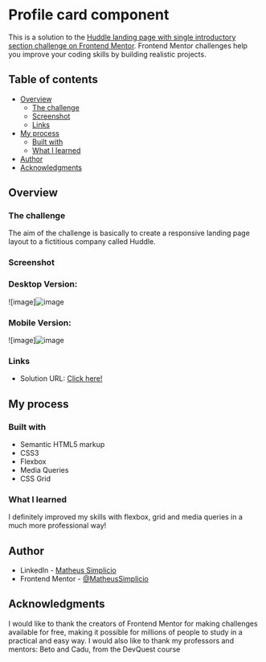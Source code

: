 # Profile card component

This is a solution to the [Huddle landing page with single introductory section challenge on Frontend Mentor](https://www.frontendmentor.io/challenges/huddle-landing-page-with-a-single-introductory-section-B_2Wvxgi0). Frontend Mentor challenges help you improve your coding skills by building realistic projects. 

## Table of contents

- [Overview](#overview)
  - [The challenge](#the-challenge)
  - [Screenshot](#screenshot)
  - [Links](#links)
- [My process](#my-process)
  - [Built with](#built-with)
  - [What I learned](#what-i-learned)
- [Author](#author)
- [Acknowledgments](#acknowledgments)

## Overview

### The challenge
The aim of the challenge is basically to create a responsive landing page layout to a fictitious company called Huddle.

### Screenshot

### Desktop Version:
![image]![image](https://user-images.githubusercontent.com/79287601/211178211-1434feed-0589-4822-8b85-47d0306c38ed.png)

### Mobile Version:
![image]![image](https://user-images.githubusercontent.com/79287601/211178236-05f79390-42f0-4936-90a2-e2ca6772e655.png)

### Links

- Solution URL: [Click here!](https://matheussimplicio.github.io/huddle-landing-page/)

## My process

### Built with

- Semantic HTML5 markup
- CSS3
- Flexbox
- Media Queries
- CSS Grid

### What I learned

I definitely improved my skills with flexbox, grid and media queries in a much more professional way!

## Author

- LinkedIn - [Matheus Simplicio](https://www.linkedin.com/in/matheus-simpl%C3%ADcio-617a391bb/)
- Frontend Mentor - [@MatheusSimplicio](https://www.frontendmentor.io/profile/MatheusSimplicio)

## Acknowledgments

I would like to thank the creators of Frontend Mentor for making challenges available for free, making it possible for millions of people to study in a practical and easy way.
I would also like to thank my professors and mentors: Beto and Cadu, from the DevQuest course
